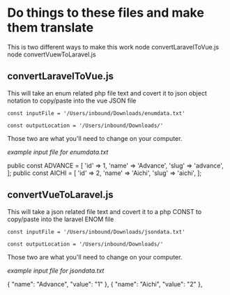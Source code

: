 # Do things to these files and make them translate

This is two different ways to make this work
  node convertLaravelToVue.js
  node convertVuewToLaravel.js

## convertLaravelToVue.js

This will take an enum related php file text and covert it to json object notation to copy/paste into the vue JSON file

  `const inputFile = '/Users/inbound/Downloads/enumdata.txt'`

  `const outputLocation = '/Users/inbound/Downloads/'`

Those two are what you'll need to change on your computer.

*example input file for enumdata.txt*

  public const ADVANCE = [
      'id' => 1,
      'name' => 'Advance',
      'slug' => 'advance',
  ];
  public const AICHI = [
      'id' => 2,
      'name' => 'Aichi',
      'slug' => 'aichi',
  ];

## convertVueToLaravel.js

This will take a json related file text and covert it to a php CONST to copy/paste into the laravel ENOM file

  `const inputFile = '/Users/inbound/Downloads/jsondata.txt'`

  `const outputLocation = '/Users/inbound/Downloads/'`

Those two are what you'll need to change on your computer.

*example input file for jsondata.txt*

  { "name": "Advance", "value": "1" },
  { "name": "Aichi", "value": "2" },
